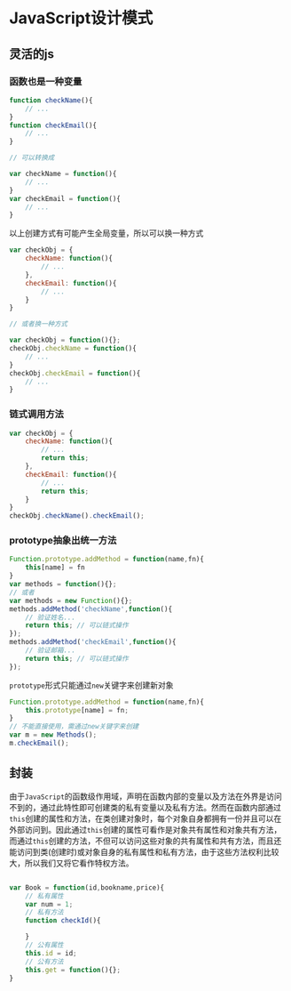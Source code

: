 # JavaScript设计模式

## 灵活的js

### 函数也是一种变量

```javascript
function checkName(){
    // ...
}
function checkEmail(){
    // ...
}

// 可以转换成

var checkName = function(){
    // ...
}
var checkEmail = function(){
    // ...
}
```

以上创建方式有可能产生全局变量，所以可以换一种方式

```javascript
var checkObj = {
    checkName: function(){
        // ...
    },
    checkEmail: function(){
        // ...
    }
}

// 或者换一种方式

var checkObj = function(){};
checkObj.checkName = function(){
    // ...
}
checkObj.checkEmail = function(){
    // ...
}
```

### 链式调用方法

```javascript
var checkObj = {
    checkName: function(){
        // ...
        return this;
    },
    checkEmail: function(){
        // ...
        return this;
    }
}
checkObj.checkName().checkEmail();
```

### prototype抽象出统一方法

```javascript
Function.prototype.addMethod = function(name,fn){
    this[name] = fn
}
var methods = function(){};
// 或者
var methods = new Function(){};
methods.addMethod('checkName',function(){
    // 验证姓名...
    return this; // 可以链式操作
});
methods.addMethod('checkEmail',function(){
    // 验证邮箱...
    return this; // 可以链式操作
});
```

`prototype`形式只能通过`new`关键字来创建新对象

```javascript
Function.prototype.addMethod = function(name,fn){
    this.prototype[name] = fn;
}
// 不能直接使用，需通过new关键字来创建
var m = new Methods();
m.checkEmail();
```

## 封装

由于`JavaScript`的函数级作用域，声明在函数内部的变量以及方法在外界是访问不到的，通过此特性即可创建类的私有变量以及私有方法。然而在函数内部通过`this`创建的属性和方法，在类创建对象时，每个对象自身都拥有一份并且可以在外部访问到。因此通过`this`创建的属性可看作是对象共有属性和对象共有方法，而通过`this`创建的方法，不但可以访问这些对象的共有属性和共有方法，而且还能访问到类(创建时)或对象自身的私有属性和私有方法，由于这些方法权利比较大，所以我们又将它看作特权方法。

```javascript

var Book = function(id,bookname,price){
	// 私有属性
	var num = 1;
	// 私有方法
	function checkId(){

	}
	// 公有属性
	this.id = id;
	// 公有方法
	this.get = function(){};
}

```











































